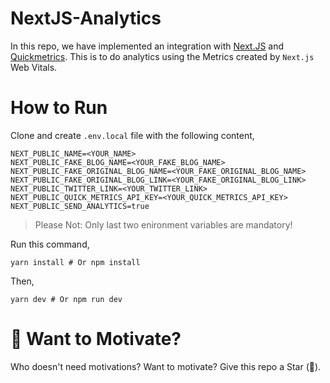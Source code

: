 # NextJS-Analytics
In this repo, we have implemented an integration with [Next.JS](https://nextjs.org/) and [Quickmetrics](http://quickmetrics.io/). This is to do analytics using the Metrics created by `Next.js` Web Vitals.

# How to Run
Clone and create `.env.local` file with the following content,

```shell
NEXT_PUBLIC_NAME=<YOUR_NAME>
NEXT_PUBLIC_FAKE_BLOG_NAME=<YOUR_FAKE_BLOG_NAME>
NEXT_PUBLIC_FAKE_ORIGINAL_BLOG_NAME=<YOUR_FAKE_ORIGINAL_BLOG_NAME>
NEXT_PUBLIC_FAKE_ORIGINAL_BLOG_LINK=<YOUR_FAKE_ORIGINAL_BLOG_LINK>
NEXT_PUBLIC_TWITTER_LINK=<YOUR_TWITTER_LINK>
NEXT_PUBLIC_QUICK_METRICS_API_KEY=<YOUR_QUICK_METRICS_API_KEY>
NEXT_PUBLIC_SEND_ANALYTICS=true
```

> Please Not: Only last two enironment variables are mandatory!

Run this command,

```shell
yarn install # Or npm install
```

Then,

```shell
yarn dev # Or npm run dev
```

# 🌟 Want to Motivate?

Who doesn't need motivations? Want to motivate? Give this repo a Star (🌟).


